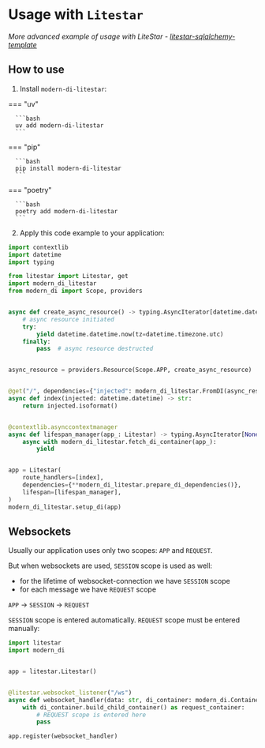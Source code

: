 # Usage with `Litestar`

*More advanced example of usage with LiteStar - [litestar-sqlalchemy-template](https://github.com/modern-python/litestar-sqlalchemy-template)*

## How to use

1. Install `modern-di-litestar`:

=== "uv"

      ```bash
      uv add modern-di-litestar
      ```

=== "pip"

      ```bash
      pip install modern-di-litestar
      ```

=== "poetry"

      ```bash
      poetry add modern-di-litestar
      ```

2. Apply this code example to your application:
```python
import contextlib
import datetime
import typing

from litestar import Litestar, get
import modern_di_litestar
from modern_di import Scope, providers


async def create_async_resource() -> typing.AsyncIterator[datetime.datetime]:
    # async resource initiated
    try:
        yield datetime.datetime.now(tz=datetime.timezone.utc)
    finally:
        pass  # async resource destructed


async_resource = providers.Resource(Scope.APP, create_async_resource)


@get("/", dependencies={"injected": modern_di_litestar.FromDI(async_resource)})
async def index(injected: datetime.datetime) -> str:
    return injected.isoformat()


@contextlib.asynccontextmanager
async def lifespan_manager(app_: Litestar) -> typing.AsyncIterator[None]:
    async with modern_di_litestar.fetch_di_container(app_):
        yield


app = Litestar(
    route_handlers=[index],
    dependencies={**modern_di_litestar.prepare_di_dependencies()},
    lifespan=[lifespan_manager],
)
modern_di_litestar.setup_di(app)
```

## Websockets

Usually our application uses only two scopes: `APP` and `REQUEST`.

But when websockets are used, `SESSION` scope is used as well:
- for the lifetime of websocket-connection we have `SESSION` scope
- for each message we have `REQUEST` scope

`APP` → `SESSION` → `REQUEST`

`SESSION` scope is entered automatically.
`REQUEST` scope must be entered manually:

```python
import litestar
import modern_di


app = litestar.Litestar()


@litestar.websocket_listener("/ws")
async def websocket_handler(data: str, di_container: modern_di.Container) -> None:
    with di_container.build_child_container() as request_container:
        # REQUEST scope is entered here
        pass

app.register(websocket_handler)
```
